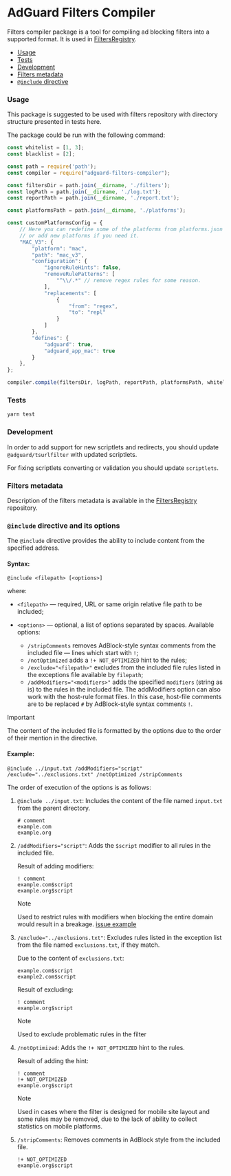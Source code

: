 # AdGuard Filters Compiler

Filters compiler package is a tool for compiling ad blocking filters into a supported format.
It is used in [FiltersRegistry].

- [Usage](#usage)
- [Tests](#tests)
- [Development](#development)
- [Filters metadata](#filters-metadata)
- [`@include` directive](#include-directive)

### Usage

This package is suggested to be used with filters repository with directory structure presented in tests here.

The package could be run with the following command:

```javascript
const whitelist = [1, 3];
const blacklist = [2];

const path = require('path');
const compiler = require("adguard-filters-compiler");

const filtersDir = path.join(__dirname, './filters');
const logPath = path.join(__dirname, './log.txt');
const reportPath = path.join(__dirname, './report.txt');

const platformsPath = path.join(__dirname, './platforms');

const customPlatformsConfig = {
    // Here you can redefine some of the platforms from platforms.json
    // or add new platforms if you need it.
    "MAC_V3": {
        "platform": "mac",
        "path": "mac_v3",
        "configuration": {
            "ignoreRuleHints": false,
            "removeRulePatterns": [
                "^\\/.*" // remove regex rules for some reason.
            ],
            "replacements": [
                {
                    "from": "regex",
                    "to": "repl"
                }
            ]
        },
        "defines": {
            "adguard": true,
            "adguard_app_mac": true
        }
    },
};

compiler.compile(filtersDir, logPath, reportPath, platformsPath, whitelist, blacklist, customPlatformsConfig);
```

### Tests

```bash
yarn test
```

### Development

In order to add support for new scriptlets and redirects,
you should update `@adguard/tsurlfilter` with updated scriptlets.

For fixing scriptlets converting or validation you should update `scriptlets`.

### Filters metadata

Description of the filters metadata is available in the [FiltersRegistry][filters-metadata] repository.

### <a name="include-directive"></a> `@include` directive and its options

The `@include` directive provides the ability to include content from the specified address.

#### Syntax:

```text
@include <filepath> [<options>]
```

where:

- `<filepath>` — required, URL or same origin relative file path to be included;
- `<options>` — optional, a list of options separated by spaces.
  Available options:

    - `/stripComments` removes AdBlock-style syntax comments from the included file — lines which start with `!`;
    - `/notOptimized` adds a `!+ NOT_OPTIMIZED` hint to the rules;
    - `/exclude="<filepath>"` excludes from the included file rules
      listed in the exceptions file available by `filepath`;
    - `/addModifiers="<modifiers>"` adds the specified `modifiers` (string as is) to the rules in the included file.
      The addModifiers option can also work with the host-rule format files.
      In this case, host-file comments are to be replaced `#` by AdBlock-style syntax comments `!`.

> [!IMPORTANT]
> The content of the included file is formatted by the options due to the order of their mention in the directive.

#### Example:

```adblock
@include ../input.txt /addModifiers="script" /exclude="../exclusions.txt" /notOptimized /stripComments
```

The order of execution of the options is as follows:

1. `@include ../input.txt`: Includes the content of the file named `input.txt` from the parent directory.

    ``` adblock
    # comment
    example.com
    example.org
    ```

1. `/addModifiers="script"`: Adds the `$script` modifier to all rules in the included file.

    Result of adding modifiers:

    ``` adblock
    ! comment
    example.com$script
    example.org$script
    ```

    > [!NOTE]
    > Used to restrict rules with modifiers when blocking the entire domain would result in a breakage.
    > [issue example](https://github.com/AdguardTeam/FiltersCompiler/issues/190)

1. `/exclude="../exclusions.txt"`: Excludes rules listed in the exception list from the file named `exclusions.txt`, if they match.

    Due to the content of `exclusions.txt`:

    ``` adblock
    example.com$script
    example2.com$script
    ```

    Result of excluding:

    ``` adblock
    ! comment
    example.org$script
    ```

    > [!NOTE]
    > Used to exclude problematic rules in the filter

1. `/notOptimized`: Adds the `!+ NOT_OPTIMIZED` hint to the rules.

    Result of adding the hint:

    ``` adblock
    ! comment
    !+ NOT_OPTIMIZED
    example.org$script
    ```

    > [!NOTE]
    > Used in cases where the filter is designed for mobile site layout and some rules may be removed,
    > due to the lack of ability to collect statistics on mobile platforms.

1. `/stripComments`: Removes comments in AdBlock style from the included file.

    ``` adblock
    !+ NOT_OPTIMIZED
    example.org$script
    ```

[FiltersRegistry]: https://github.com/AdguardTeam/FiltersRegistry/
[filters-metadata]: https://github.com/AdguardTeam/FiltersRegistry/blob/master/README.md#filters-metadata
